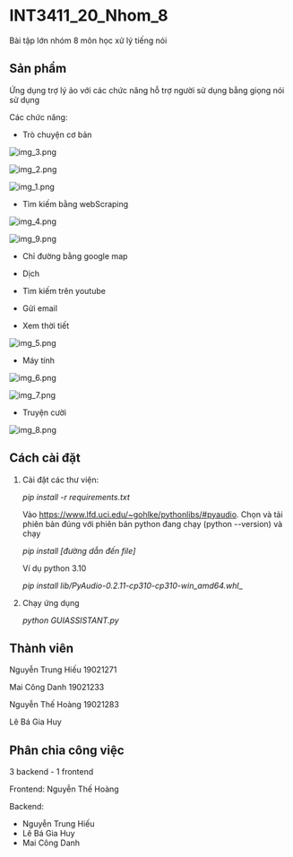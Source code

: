 # INT3411_20_Nhom_8
Bài tập lớn nhóm 8 môn học xử lý tiếng nói

## Sản phẩm
Ứng dụng trợ lý ảo với các chức năng hỗ trợ người sử dụng bằng giọng nói sử dụng 

Các chức năng:

- Trò chuyện cơ bản

![img_3.png](img_3.png)

![img_2.png](img_2.png)

![img_1.png](img_1.png)


- Tìm kiếm bằng webScraping

![img_4.png](img_4.png)

![img_9.png](img_9.png)

- Chỉ đường bằng google map

- Dịch

- Tìm kiếm trên youtube

- Gửi email

- Xem thời tiết

![img_5.png](img_5.png)

- Máy tính 

![img_6.png](img_6.png)

![img_7.png](img_7.png)

- Truyện cười

![img_8.png](img_8.png)

## Cách cài đặt

1. Cài đặt các thư viện:

    _pip install -r requirements.txt_ 


    Vào https://www.lfd.uci.edu/~gohlke/pythonlibs/#pyaudio. Chọn và tải phiên bản đúng với phiên bản python đang chạy (python --version) và chạy 
    
    _pip install [đường dẫn đến file]_

    Ví dụ python 3.10

    _pip install lib/PyAudio-0.2.11-cp310-cp310-win_amd64.whl__

    
2. Chạy ứng dụng

    _python GUIASSISTANT.py_


## Thành viên
Nguyễn Trung Hiếu 19021271

Mai Công Danh 19021233

Nguyễn Thế Hoàng 19021283

Lê Bá Gia Huy 

## Phân chia công việc
3 backend - 1 frontend

Frontend: Nguyễn Thế Hoàng

Backend: 
- Nguyễn Trung Hiếu
- Lê Bá Gia Huy
- Mai Công Danh

